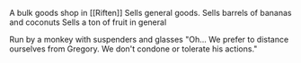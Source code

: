 A bulk goods shop in [[Riften]]
Sells general goods.
Sells barrels of bananas and coconuts
Sells a ton of fruit in general

Run by a monkey with suspenders and glasses
"Oh... We prefer to distance ourselves from Gregory. We don't condone or tolerate his actions."